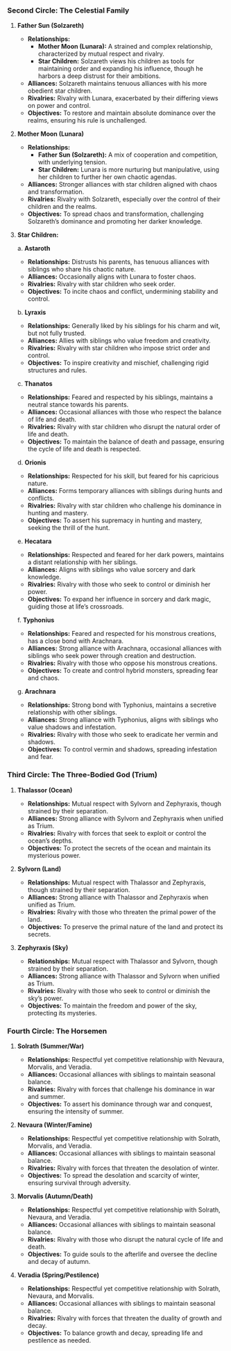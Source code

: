 ### Second Circle: The Celestial Family

1. **Father Sun (Solzareth)**
   - **Relationships:**
     - **Mother Moon (Lunara):** A strained and complex relationship, characterized by mutual respect and rivalry.
     - **Star Children:** Solzareth views his children as tools for maintaining order and expanding his influence, though he harbors a deep distrust for their ambitions.
   - **Alliances:** Solzareth maintains tenuous alliances with his more obedient star children.
   - **Rivalries:** Rivalry with Lunara, exacerbated by their differing views on power and control.
   - **Objectives:** To restore and maintain absolute dominance over the realms, ensuring his rule is unchallenged.

2. **Mother Moon (Lunara)**
   - **Relationships:**
     - **Father Sun (Solzareth):** A mix of cooperation and competition, with underlying tension.
     - **Star Children:** Lunara is more nurturing but manipulative, using her children to further her own chaotic agendas.
   - **Alliances:** Stronger alliances with star children aligned with chaos and transformation.
   - **Rivalries:** Rivalry with Solzareth, especially over the control of their children and the realms.
   - **Objectives:** To spread chaos and transformation, challenging Solzareth’s dominance and promoting her darker knowledge.

3. **Star Children:**

   a. **Astaroth**
      - **Relationships:** Distrusts his parents, has tenuous alliances with siblings who share his chaotic nature.
      - **Alliances:** Occasionally aligns with Lunara to foster chaos.
      - **Rivalries:** Rivalry with star children who seek order.
      - **Objectives:** To incite chaos and conflict, undermining stability and control.

   b. **Lyraxis**
      - **Relationships:** Generally liked by his siblings for his charm and wit, but not fully trusted.
      - **Alliances:** Allies with siblings who value freedom and creativity.
      - **Rivalries:** Rivalry with star children who impose strict order and control.
      - **Objectives:** To inspire creativity and mischief, challenging rigid structures and rules.

   c. **Thanatos**
      - **Relationships:** Feared and respected by his siblings, maintains a neutral stance towards his parents.
      - **Alliances:** Occasional alliances with those who respect the balance of life and death.
      - **Rivalries:** Rivalry with star children who disrupt the natural order of life and death.
      - **Objectives:** To maintain the balance of death and passage, ensuring the cycle of life and death is respected.

   d. **Orionis**
      - **Relationships:** Respected for his skill, but feared for his capricious nature.
      - **Alliances:** Forms temporary alliances with siblings during hunts and conflicts.
      - **Rivalries:** Rivalry with star children who challenge his dominance in hunting and mastery.
      - **Objectives:** To assert his supremacy in hunting and mastery, seeking the thrill of the hunt.

   e. **Hecatara**
      - **Relationships:** Respected and feared for her dark powers, maintains a distant relationship with her siblings.
      - **Alliances:** Aligns with siblings who value sorcery and dark knowledge.
      - **Rivalries:** Rivalry with those who seek to control or diminish her power.
      - **Objectives:** To expand her influence in sorcery and dark magic, guiding those at life’s crossroads.

   f. **Typhonius**
      - **Relationships:** Feared and respected for his monstrous creations, has a close bond with Arachnara.
      - **Alliances:** Strong alliance with Arachnara, occasional alliances with siblings who seek power through creation and destruction.
      - **Rivalries:** Rivalry with those who oppose his monstrous creations.
      - **Objectives:** To create and control hybrid monsters, spreading fear and chaos.

   g. **Arachnara**
      - **Relationships:** Strong bond with Typhonius, maintains a secretive relationship with other siblings.
      - **Alliances:** Strong alliance with Typhonius, aligns with siblings who value shadows and infestation.
      - **Rivalries:** Rivalry with those who seek to eradicate her vermin and shadows.
      - **Objectives:** To control vermin and shadows, spreading infestation and fear.

### Third Circle: The Three-Bodied God (Trium)

1. **Thalassor (Ocean)**
   - **Relationships:** Mutual respect with Sylvorn and Zephyraxis, though strained by their separation.
   - **Alliances:** Strong alliance with Sylvorn and Zephyraxis when unified as Trium.
   - **Rivalries:** Rivalry with forces that seek to exploit or control the ocean’s depths.
   - **Objectives:** To protect the secrets of the ocean and maintain its mysterious power.

2. **Sylvorn (Land)**
   - **Relationships:** Mutual respect with Thalassor and Zephyraxis, though strained by their separation.
   - **Alliances:** Strong alliance with Thalassor and Zephyraxis when unified as Trium.
   - **Rivalries:** Rivalry with those who threaten the primal power of the land.
   - **Objectives:** To preserve the primal nature of the land and protect its secrets.

3. **Zephyraxis (Sky)**
   - **Relationships:** Mutual respect with Thalassor and Sylvorn, though strained by their separation.
   - **Alliances:** Strong alliance with Thalassor and Sylvorn when unified as Trium.
   - **Rivalries:** Rivalry with those who seek to control or diminish the sky’s power.
   - **Objectives:** To maintain the freedom and power of the sky, protecting its mysteries.

### Fourth Circle: The Horsemen

1. **Solrath (Summer/War)**
   - **Relationships:** Respectful yet competitive relationship with Nevaura, Morvalis, and Veradia.
   - **Alliances:** Occasional alliances with siblings to maintain seasonal balance.
   - **Rivalries:** Rivalry with forces that challenge his dominance in war and summer.
   - **Objectives:** To assert his dominance through war and conquest, ensuring the intensity of summer.

2. **Nevaura (Winter/Famine)**
   - **Relationships:** Respectful yet competitive relationship with Solrath, Morvalis, and Veradia.
   - **Alliances:** Occasional alliances with siblings to maintain seasonal balance.
   - **Rivalries:** Rivalry with forces that threaten the desolation of winter.
   - **Objectives:** To spread the desolation and scarcity of winter, ensuring survival through adversity.

3. **Morvalis (Autumn/Death)**
   - **Relationships:** Respectful yet competitive relationship with Solrath, Nevaura, and Veradia.
   - **Alliances:** Occasional alliances with siblings to maintain seasonal balance.
   - **Rivalries:** Rivalry with those who disrupt the natural cycle of life and death.
   - **Objectives:** To guide souls to the afterlife and oversee the decline and decay of autumn.

4. **Veradia (Spring/Pestilence)**
   - **Relationships:** Respectful yet competitive relationship with Solrath, Nevaura, and Morvalis.
   - **Alliances:** Occasional alliances with siblings to maintain seasonal balance.
   - **Rivalries:** Rivalry with forces that threaten the duality of growth and decay.
   - **Objectives:** To balance growth and decay, spreading life and pestilence as needed.

